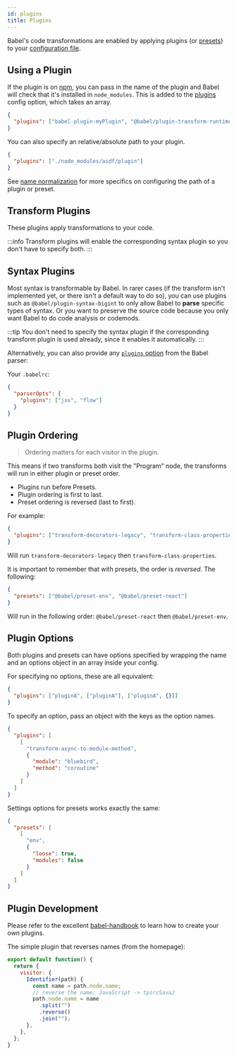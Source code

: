 ```yaml
---
id: plugins
title: Plugins
---
```


Babel's code transformations are enabled by applying plugins (or [presets](presets.md)) to your [configuration file](config-files.md).

<div id="pluginpreset-paths"></div>

## Using a Plugin

If the plugin is on [npm](https://www.npmjs.com/search?q=babel-plugin), you can pass in the name of the plugin and Babel will check that it's installed in `node_modules`. This is added to the [plugins](options.md#presets) config option, which takes an array.

```json title="babel.config.json"
{
  "plugins": ["babel-plugin-myPlugin", "@babel/plugin-transform-runtime"]
}
```

You can also specify an relative/absolute path to your plugin.

```json title="babel.config.json"
{
  "plugins": ["./node_modules/asdf/plugin"]
}
```

See [name normalization](options.md#name-normalization) for more specifics on configuring the path of a plugin or preset.

## Transform Plugins

These plugins apply transformations to your code.

:::info
Transform plugins will enable the corresponding syntax plugin so you don't have to specify both.
:::

## Syntax Plugins

Most syntax is transformable by Babel. In rarer cases (if the transform isn't implemented yet, or there isn't a default way to do so), you can use plugins such as `@babel/plugin-syntax-bigint` to only allow Babel to **parse** specific types of syntax. Or you want to preserve the source code because you only want Babel to do code analysis or codemods.

:::tip
You don't need to specify the syntax plugin if the corresponding transform plugin is used already, since it enables it automatically.
:::

Alternatively, you can also provide any [`plugins` option](parser.md#plugins) from the Babel parser:

Your `.babelrc`:

```json title="JSON"
{
  "parserOpts": {
    "plugins": ["jsx", "flow"]
  }
}
```

## Plugin Ordering

> Ordering matters for each visitor in the plugin.

This means if two transforms both visit the "Program" node, the transforms will run in either plugin or preset order.

- Plugins run before Presets.
- Plugin ordering is first to last.
- Preset ordering is reversed (last to first).

For example:

```json title="babel.config.json"
{
  "plugins": ["transform-decorators-legacy", "transform-class-properties"]
}
```

Will run `transform-decorators-legacy` then `transform-class-properties`.

It is important to remember that with presets, the order is _reversed_. The following:

```json title="babel.config.json"
{
  "presets": ["@babel/preset-env", "@babel/preset-react"]
}
```

Will run in the following order: `@babel/preset-react` then `@babel/preset-env`.

## Plugin Options

Both plugins and presets can have options specified by wrapping the name and an options object in an array inside your config.

For specifying no options, these are all equivalent:

```json title="babel.config.json"
{
  "plugins": ["pluginA", ["pluginA"], ["pluginA", {}]]
}
```

To specify an option, pass an object with the keys as the option names.

```json title="babel.config.json"
{
  "plugins": [
    [
      "transform-async-to-module-method",
      {
        "module": "bluebird",
        "method": "coroutine"
      }
    ]
  ]
}
```

Settings options for presets works exactly the same:

```json title="babel.config.json"
{
  "presets": [
    [
      "env",
      {
        "loose": true,
        "modules": false
      }
    ]
  ]
}
```

## Plugin Development

Please refer to the excellent [babel-handbook](https://github.com/thejameskyle/babel-handbook)
to learn how to create your own plugins.

The simple plugin that reverses names (from the homepage):

```js title="JavaScript"
export default function() {
  return {
    visitor: {
      Identifier(path) {
        const name = path.node.name;
        // reverse the name: JavaScript -> tpircSavaJ
        path.node.name = name
          .split("")
          .reverse()
          .join("");
      },
    },
  };
}
```
